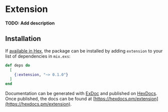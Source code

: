 # Extension

**TODO: Add description**

## Installation

If [available in Hex](https://hex.pm/docs/publish), the package can be installed
by adding `extension` to your list of dependencies in `mix.exs`:

```elixir
def deps do
  [
    {:extension, "~> 0.1.0"}
  ]
end
```

Documentation can be generated with [ExDoc](https://github.com/elixir-lang/ex_doc)
and published on [HexDocs](https://hexdocs.pm). Once published, the docs can
be found at [https://hexdocs.pm/extension](https://hexdocs.pm/extension).

